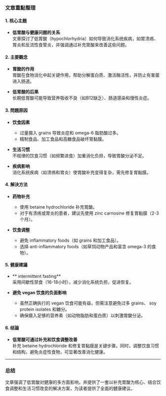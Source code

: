### 文章重點整理

#### 1. 核心主題
- **低胃酸与健康问题的关系**  
  文章探讨了低胃酸（hypochlorhydria）如何导致消化系统疾病，如胃溃疡、胃炎和反流性食管炎，并强调通过补充胃酸来改善这些问题。

#### 2. 主要觀念
- **胃酸的作用**  
  胃酸在食物消化中起关键作用，帮助分解蛋白质、激活酶活性，并防止有害菌进入肠道。
  
- **低胃酸的后果**  
  长期低胃酸可能导致营养吸收不良（如B12缺乏）、肠道感染和慢性炎症。

#### 3. 問題原因
- **饮食因素**  
  - 过量摄入 grains 导致炎症和 omega-6 脂肪酸过多。
  - 精制食品、加工食品和高糖食品破坏胃黏膜。

- **生活习惯**  
  不规律的饮食习惯（如频繁进食）加重消化负担，导致胃酸分泌不足。

- **疾病影响**  
  消化系统疾病（如溃疡和胃炎）使胃酸补充变得复杂，需先修复胃黏膜。

#### 4. 解決方法
- **药物补充**  
  - 使用 betaine hydrochloride 补充胃酸。
  - 对于有溃疡或胃炎的患者，建议先使用 zinc carnosine 修复胃黏膜（2-3个月）。

- **饮食调整**  
  - 避免 inflammatory foods（如 grains 和加工食品）。
  - 选择 anti-inflammatory foods（如草饲动物产品和富含 omega-3 的食物）。

#### 5. 健康建議
- ** intermittent fasting**  
  采用间歇性禁食（16-18小时），减少消化系统负担，促进恢复。

- **避免 vegan 饮食的负面影响**  
  - 虽然正确执行的 vegan 饮食可能有益，但需注意避免过多 grains、 soy protein isolates 和糖分。
  - 确保摄入足够的营养素（如动物脂肪和蛋白质）以刺激胃酸分泌。

#### 6. 结論
- **低胃酸可通过补充和饮食调整改善**  
  补充 betaine hydrochloride 和修复胃黏膜是关键步骤。同时，调整饮食习惯和结构，避免炎症性食物，可显著改善消化健康。

---

### 总结
文章强调了低胃酸对健康的多方面影响，并提供了一套以补充胃酸为核心、结合饮食调整和生活习惯改变的解决方案，为读者提供了全面的健康建议。